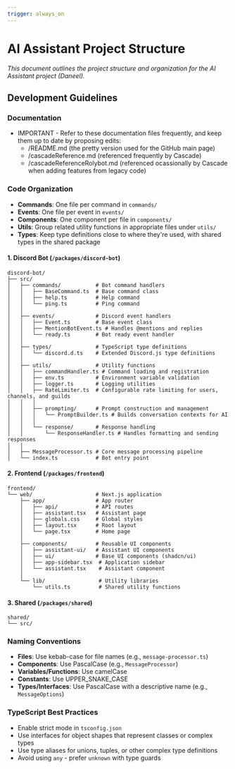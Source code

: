 ```yaml
---
trigger: always_on
---
```


# AI Assistant Project Structure

*This document outlines the project structure and organization for the AI Assistant project (Daneel).*

## Development Guidelines

### Documentation
- IMPORTANT - Refer to these documentation files frequently, and keep them up to date by proposing edits:
  - /README.md (the pretty version used for the GitHub main page)
  - /cascadeReference.md (referenced frequently by Cascade)
  - /cascadeReferenceRolybot.md (referenced ocassionally by Cascade when adding features from legacy code)

### Code Organization
- **Commands**: One file per command in `commands/`
- **Events**: One file per event in `events/`
- **Components**: One component per file in `components/`
- **Utils**: Group related utility functions in appropriate files under `utils/`
- **Types**: Keep type definitions close to where they're used, with shared types in the shared package

#### 1. Discord Bot (`/packages/discord-bot`)
```
discord-bot/
├── src/
│   ├── commands/           # Bot command handlers
│   │   ├── BaseCommand.ts  # Base command class
│   │   ├── help.ts         # Help command
│   │   └── ping.ts         # Ping command
│   │
│   ├── events/             # Discord event handlers
│   │   ├── Event.ts        # Base event class
│   │   ├── MentionBotEvent.ts # Handles @mentions and replies
│   │   └── ready.ts        # Bot ready event handler
│   │
│   ├── types/              # TypeScript type definitions
│   │   └── discord.d.ts    # Extended Discord.js type definitions
│   │
│   ├── utils/              # Utility functions
│   │   ├── commandHandler.ts # Command loading and registration
│   │   ├── env.ts          # Environment variable validation
│   │   ├── logger.ts       # Logging utilities
│   │   ├── RateLimiter.ts  # Configurable rate limiting for users, channels, and guilds
│   │   │
│   │   ├── prompting/      # Prompt construction and management
│   │   │   └── PromptBuilder.ts # Builds conversation contexts for AI
│   │   │
│   │   └── response/       # Response handling
│   │       └── ResponseHandler.ts # Handles formatting and sending responses
│   │
│   ├── MessageProcessor.ts # Core message processing pipeline
│   └── index.ts            # Bot entry point
```

#### 2. Frontend (`/packages/frontend`)
```
frontend/
└── web/                    # Next.js application
    ├── app/                # App router
    │   ├── api/            # API routes
    │   ├── assistant.tsx   # Assistant page
    │   ├── globals.css     # Global styles
    │   ├── layout.tsx      # Root layout
    │   └── page.tsx        # Home page
    │
    ├── components/         # Reusable UI components
    │   ├── assistant-ui/   # Assistant UI components
    │   ├── ui/             # Base UI components (shadcn/ui)
    │   ├── app-sidebar.tsx  # Application sidebar
    │   └── assistant.tsx    # Assistant component
    │
    └── lib/                 # Utility libraries
        └── utils.ts         # Shared utility functions
```

#### 3. Shared (`/packages/shared`)
```
shared/
└── src/
```

### Naming Conventions
- **Files**: Use kebab-case for file names (e.g., `message-processor.ts`)
- **Components**: Use PascalCase (e.g., `MessageProcessor`)
- **Variables/Functions**: Use camelCase
- **Constants**: Use UPPER_SNAKE_CASE
- **Types/Interfaces**: Use PascalCase with a descriptive name (e.g., `MessageOptions`)

### TypeScript Best Practices
- Enable strict mode in `tsconfig.json`
- Use interfaces for object shapes that represent classes or complex types
- Use type aliases for unions, tuples, or other complex type definitions
- Avoid using `any` - prefer `unknown` with type guards